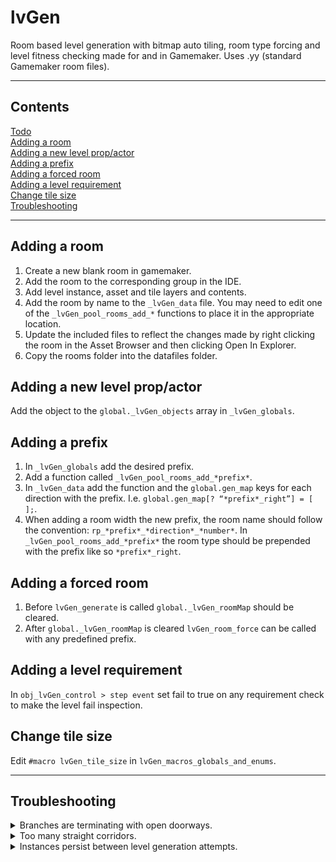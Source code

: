 # lvGen
 Room based level generation with bitmap auto tiling, room type forcing and level fitness checking made for and in Gamemaker. Uses .yy (standard Gamemaker room files).

---

## Contents

[Todo](README.md#todo)  
[Adding a room](README.md#adding-a-room)  
[Adding a new level prop/actor](README.md#adding-a-new-level-propactor)  
[Adding a prefix](README.md#adding-a-prefix)  
[Adding a forced room](README.md#adding-a-forced-room)  
[Adding a level requirement](README.md#adding-a-level-requirement)  
[Change tile size](README.md#change-tile-size)  
[Troubleshooting](README.md#troubleshooting)  

---

## Adding a room
1. Create a new blank room in gamemaker. 
2. Add the room to the corresponding group in the IDE.
3. Add level instance, asset and tile layers and contents.
4. Add the room by name to the `_lvGen_data` file. You may need to edit one of the `_lvGen_pool_rooms_add_*` functions to place it in the appropriate location.
5. Update the included files to reflect the changes made by right clicking the room in the Asset Browser and then clicking Open In Explorer.
6. Copy the rooms folder into the datafiles folder.

## Adding a new level prop/actor
Add the object to the `global._lvGen_objects` array in `_lvGen_globals`.

## Adding a prefix
1. In `_lvGen_globals` add the desired prefix.
2. Add a function called `_lvGen_pool_rooms_add_*prefix*`.
3. In `_lvGen_data` add the function and the `global.gen_map` keys for each direction with the prefix. I.e. `global.gen_map[? “*prefix*_right”] = [ ];`.
4. When adding a room width the new prefix, the room name should follow the convention: `rp_*prefix*_*direction*_*number*`. In `_lvGen_pool_rooms_add_*prefix*` the room type should be prepended with the prefix like so `*prefix*_right`.

## Adding a forced room
1. Before `lvGen_generate` is called `global._lvGen_roomMap` should be cleared.
2. After `global._lvGen_roomMap` is cleared `lvGen_room_force` can be called with any predefined prefix.

## Adding a level requirement
In `obj_lvGen_control > step event` set fail to true on any requirement check to make the level fail inspection.

## Change tile size
Edit `#macro lvGen_tile_size` in `lvGen_macros_globals_and_enums`. 

---

## Troubleshooting
<details><summary>Branches are terminating with open doorways.</summary>
- Make sure that you have copied the rooms to the included files.</details>

<details><summary>Too many straight corridors.</summary>
- Room pools requires more corner rooms.</details>

<details><summary>Instances persist between level generation attempts.</summary>
 - Ensure that the object has beed added to global._lvGen_objects array in _lvGen_globals.</details>
